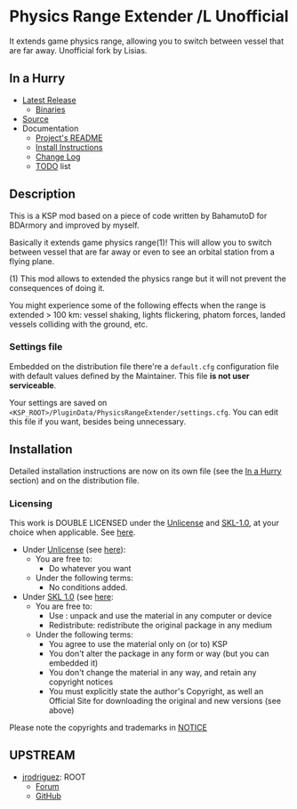 # Physics Range Extender /L Unofficial

It extends game physics range, allowing you to switch between vessel that are far away. Unofficial fork by Lisias.


## In a Hurry

* [Latest Release](https://github.com/net-lisias-kspu/PhysicsRangeExtender/releases)
    + [Binaries](https://github.com/net-lisias-kspu/PhysicsRangeExtender/tree/Archive)
* [Source](https://github.com/net-lisias-kspu/PhysicsRangeExtender/)
* Documentation	
	+ [Project's README](https://github.com/net-lisias-kspu/PhysicsRangeExtender/blob/master/README.md)
	+ [Install Instructions](https://github.com/net-lisias-kspu/PhysicsRangeExtender/blob/master/INSTALL.md)
	+ [Change Log](./CHANGE_LOG.md)
	+ [TODO](./TODO.md) list


## Description

This is a KSP mod based on a piece of code written by BahamutoD for BDArmory and improved by myself.

Basically it extends game physics range(1)! This will allow you to switch between vessel that are far away or even to see an orbital station from a flying plane.

(1) This mod allows to extended the physics range but it will not prevent the consequences of doing it.

You might experience some of the following effects when the range is extended > 100 km: vessel shaking, lights flickering, phatom forces, landed vessels colliding with the ground, etc.

### Settings file

Embedded on the distribution file there're a `default.cfg` configuration file with default values defined by the Maintainer. This file **is not user serviceable**.

Your settings are saved on `<KSP_ROOT>/PluginData/PhysicsRangeExtender/settings.cfg`. You can edit this file if you want, besides being unnecessary.


## Installation

Detailed installation instructions are now on its own file (see the [In a Hurry](#in-a-hurry) section) and on the distribution file.

### Licensing

This work is DOUBLE LICENSED under the [Unlicense](http://unlicense.org) and [SKL-1.0](https://ksp.lisias.net/SKL-1_0.txt), at your choice when applicable. See [here](./LICENSE).

* Under [Unlicense](http://unlicense.org) (see [here](./LICENSE.UN)):
	+ You are free to:
		- Do whatever you want
	+ Under the following terms:
		- No conditions added. 
* Under [SKL 1.0](https://ksp.lisias.net/SKL-1_0.txt) (see [here](./LICENSE.SKL-1_0):
	+ You are free to:
		- Use : unpack and use the material in any computer or device
		- Redistribute: redistribute the original package in any medium
	+ Under the following terms:
		- You agree to use the material only on (or to) KSP
		- You don't alter the package in any form or way (but you can embedded it)
		- You don't change the material in any way, and retain any copyright notices
		- You must explicitly state the author's Copyright, as well an Official Site for downloading the original and new versions (see above) 

Please note the copyrights and trademarks in [NOTICE](./NOTICE)


## UPSTREAM

* [jrodriguez](https://forum.kerbalspaceprogram.com/index.php?/profile/130617-jrodriguez/): ROOT
	+ [Forum](https://forum.kerbalspaceprogram.com/index.php?/topic/158344-ksp-143-physics-range-extender-v170-21-jun-2018/)
	+ [GitHub](https://github.com/jrodrigv/PhysicsRangeExtender)
